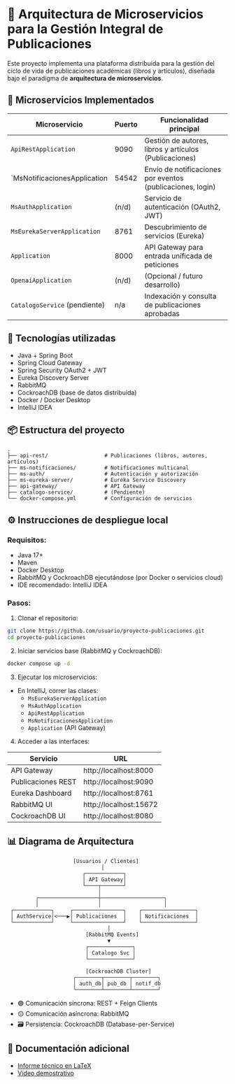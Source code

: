 # 📘 Arquitectura de Microservicios para la Gestión Integral de Publicaciones

Este proyecto implementa una plataforma distribuida para la gestión del ciclo de vida de publicaciones académicas (libros y artículos), diseñada bajo el paradigma de **arquitectura de microservicios**.

## 🚀 Microservicios Implementados

| Microservicio                | Puerto  | Funcionalidad principal                                      |
|-----------------------------|---------|--------------------------------------------------------------|
| `ApiRestApplication`        | 9090    | Gestión de autores, libros y artículos (Publicaciones)       |
| `MsNotificacionesApplication| 54542 | Envío de notificaciones por eventos (publicaciones, login)   |
| `MsAuthApplication`         | (n/d)   | Servicio de autenticación (OAuth2, JWT)                      |
| `MsEurekaServerApplication` | 8761    | Descubrimiento de servicios (Eureka)                         |
| `Application`               | 8000    | API Gateway para entrada unificada de peticiones             |
| `OpenaiApplication`         | (n/d)   | (Opcional / futuro desarrollo)                               |
| `CatalogoService` (pendiente) | n/a   | Indexación y consulta de publicaciones aprobadas             |

## 🧰 Tecnologías utilizadas

- Java + Spring Boot
- Spring Cloud Gateway
- Spring Security OAuth2 + JWT
- Eureka Discovery Server
- RabbitMQ
- CockroachDB (base de datos distribuida)
- Docker / Docker Desktop
- IntelliJ IDEA

## 📦 Estructura del proyecto

```
.
├── api-rest/                  # Publicaciones (libros, autores, artículos)
├── ms-notificaciones/         # Notificaciones multicanal
├── ms-auth/                   # Autenticación y autorización
├── ms-eureka-server/          # Eureka Service Discovery
├── api-gateway/               # API Gateway
├── catalogo-service/          # (Pendiente)
└── docker-compose.yml         # Configuración de servicios
```

## ⚙️ Instrucciones de despliegue local

### Requisitos:

- Java 17+
- Maven
- Docker Desktop
- RabbitMQ y CockroachDB ejecutándose (por Docker o servicios cloud)
- IDE recomendado: IntelliJ IDEA

### Pasos:

1. Clonar el repositorio:
```bash
git clone https://github.com/usuario/proyecto-publicaciones.git
cd proyecto-publicaciones
```

2. Iniciar servicios base (RabbitMQ y CockroachDB):
```bash
docker compose up -d
```

3. Ejecutar los microservicios:
- En IntelliJ, correr las clases:
  - `MsEurekaServerApplication`
  - `MsAuthApplication`
  - `ApiRestApplication`
  - `MsNotificacionesApplication`
  - `Application` (API Gateway)

4. Acceder a las interfaces:

| Servicio            | URL                                  |
|---------------------|--------------------------------------|
| API Gateway         | http://localhost:8000                |
| Publicaciones REST  | http://localhost:9090                |
| Eureka Dashboard    | http://localhost:8761                |
| RabbitMQ UI         | http://localhost:15672               |
| CockroachDB UI      | http://localhost:8080                |

## 📊 Diagrama de Arquitectura

```
                     [Usuarios / Clientes]
                              │
                        ┌────────────┐
                        │ API Gateway│
                        └────┬───────┘
                             │
         ┌───────────────────┼────────────────────┐
         │                   │                    │
 ┌────────────┐     ┌────────────────┐    ┌─────────────────┐
 │ AuthService│<───▶│ Publicaciones  │    │ Notificaciones  │
 └────────────┘     └────────────────┘    └─────────────────┘
                                │
                         [RabbitMQ Events]
                                ▼
                         ┌──────────────┐
                         │ Catalogo Svc │
                         └──────────────┘

                         [CockroachDB Cluster]
                     ┌────────┬────────┬────────┐
                     │ auth_db│ pub_db │ notif_db
                     └────────┴────────┴────────┘
```

- 🟢 Comunicación síncrona: REST + Feign Clients
- 🟡 Comunicación asíncrona: RabbitMQ
- 🗃️ Persistencia: CockroachDB (Database-per-Service)

## 📄 Documentación adicional

- [Informe técnico en LaTeX](./docs/informe.pdf)
- [Video demostrativo](./video/demo.mp4)


